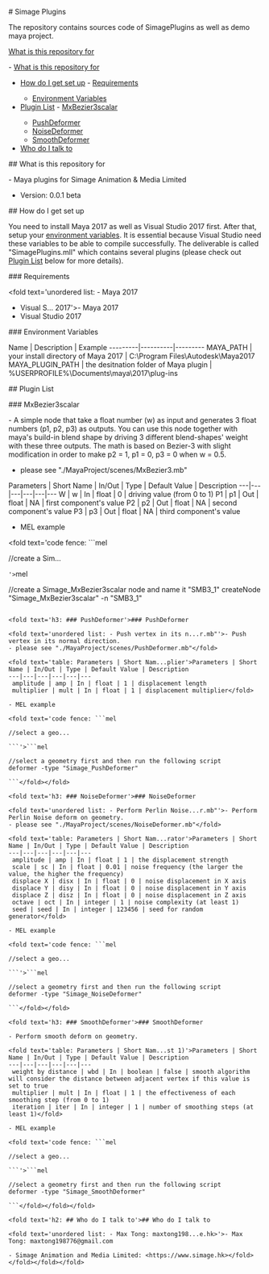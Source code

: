 <fold text='h1: # Simage Plugins'># Simage Plugins

The repository contains sources code of SimagePlugins as well as demo maya project.

<!-- TOC depthFrom:2 -->

[What is this repository for](#what-is-this-repository-for)

<fold text='unordered list: - [What is this reposi...k-to)'>- [What is this repository for](#what-is-this-repository-for)
- [How do I get set up](#how-do-i-get-set-up)
  <fold text='unordered list:   - [Requirements](#re...bles)'>  - [Requirements](#requirements)
    - [Environment Variables](#environment-variables)</fold>
- [Plugin List](#plugin-list)
  <fold text='unordered list:   - [MxBezier3scalar](...rmer)'>  - [MxBezier3scalar](#mxbezier3scalar)
    - [PushDeformer](#pushdeformer)
    - [NoiseDeformer](#noisedeformer)
    - [SmoothDeformer](#smoothdeformer)</fold>
- [Who do I talk to](#who-do-i-talk-to)</fold>

<!-- /TOC -->

<fold text='h2: ## What is this repository for'><fold text='h2: ## What is this repository for'>## What is this repository for

<fold text='unordered list: - Maya plugins for Sim... beta'>- Maya plugins for Simage Animation & Media Limited
- Version: 0.0.1 beta</fold></fold>

<fold text='h2: ## How do I get set up'>## How do I get set up

You need to install Maya 2017 as well as Visual Studio 2017 first. After that, setup your [environment variables](#enviroment-variables). It is essential because Visual Studio need these variables to be able to compile successfully. The deliverable is called "SimagePlugins.mll" which contains several plugins (please check out [Plugin List](#plugin-list) below for more details).

<fold text='h3: ### Requirements'>### Requirements

<fold text='unordered list: - Maya 2017
- Visual S... 2017'>- Maya 2017
- Visual Studio 2017</fold></fold>

<fold text='h3: ### Environment Variables'>### Environment Variables

<fold text='table: Name | Description | E...g-ins'>Name | Description | Example
---------|----------|---------
 MAYA_PATH | your install directory of Maya 2017 | C:\Program Files\Autodesk\Maya2017
 MAYA_PLUGIN_PATH | the desitnation folder of Maya plugin |  %USERPROFILE%\Documents\maya\2017\plug-ins</fold></fold></fold>

<fold text='h2: ## Plugin List'>## Plugin List

<fold text='h3: ### MxBezier3scalar'>### MxBezier3scalar

<fold text='unordered list: - A simple node that t...3.mb"'>- A simple node that take a float number (w) as input and generates 3 float numbers (p1, p2, p3) as outputs. You can use this node together with maya's build-in blend shape by driving 3 different blend-shapes' weight with these three outputs. The math is based on Bezier-3 with slight modification in order to make p2 = 1, p1 = 0, p3 = 0 when w = 0.5.
- please see "./MayaProject/scenes/MxBezier3.mb"</fold>

<fold text='table: Parameters | Short Nam...value'>Parameters | Short Name | In/Out | Type | Default Value | Description
---|---|---|---|---|---
 W  | w | In | float | 0 | driving value (from 0 to 1)
 P1 | p1 | Out | float | NA | first component's value
 P2 | p2 | Out | float | NA | second component's value
 P3 | p3 | Out | float | NA | third component's value</fold>

- MEL example

<fold text='code fence: ```mel

//create a Sim...

```'>```mel

//create a Simage_MxBezier3scalar node and name it "SMB3_1"
createNode "Simage_MxBezier3scalar" -n "SMB3_1"

```</fold></fold>

<fold text='h3: ### PushDeformer'>### PushDeformer

<fold text='unordered list: - Push vertex in its n...r.mb"'>- Push vertex in its normal direction.
- please see "./MayaProject/scenes/PushDeformer.mb"</fold>

<fold text='table: Parameters | Short Nam...plier'>Parameters | Short Name | In/Out | Type | Default Value | Description
---|---|---|---|---|---
 amplitude | amp | In | float | 1 | displacement length
 multiplier | mult | In | float | 1 | displacement multiplier</fold>

- MEL example

<fold text='code fence: ```mel

//select a geo...

```'>```mel

//select a geometry first and then run the following script
deformer -type "Simage_PushDeformer"

```</fold></fold>

<fold text='h3: ### NoiseDeformer'>### NoiseDeformer

<fold text='unordered list: - Perform Perlin Noise...r.mb"'>- Perform Perlin Noise deform on geometry.
- please see "./MayaProject/scenes/NoiseDeformer.mb"</fold>

<fold text='table: Parameters | Short Nam...rator'>Parameters | Short Name | In/Out | Type | Default Value | Description
---|---|---|---|---|---
 amplitude | amp | In | float | 1 | the displacement strength
 scale | sc | In | float | 0.01 | noise frequency (the larger the value, the higher the frequency)
 displace X | disx | In | float | 0 | noise displacement in X axis
 displace Y | disy | In | float | 0 | noise displacement in Y axis
 displace Z | disz | In | float | 0 | noise displacement in Z axis
 octave | oct | In | integer | 1 | noise complexity (at least 1)
 seed | seed | In | integer | 123456 | seed for random generator</fold>

- MEL example

<fold text='code fence: ```mel

//select a geo...

```'>```mel

//select a geometry first and then run the following script
deformer -type "Simage_NoiseDeformer"

```</fold></fold>

<fold text='h3: ### SmoothDeformer'>### SmoothDeformer

- Perform smooth deform on geometry.

<fold text='table: Parameters | Short Nam...st 1)'>Parameters | Short Name | In/Out | Type | Default Value | Description
---|---|---|---|---|---
 weight by distance | wbd | In | boolean | false | smooth algorithm will consider the distance between adjacent vertex if this value is set to true
 multiplier | mult | In | float | 1 | the effectiveness of each smoothing step (from 0 to 1)
 iteration | iter | In | integer | 1 | number of smoothing steps (at least 1)</fold>

- MEL example

<fold text='code fence: ```mel

//select a geo...

```'>```mel

//select a geometry first and then run the following script
deformer -type "Simage_SmoothDeformer"

```</fold></fold></fold>

<fold text='h2: ## Who do I talk to'>## Who do I talk to

<fold text='unordered list: - Max Tong: maxtong198...e.hk>'>- Max Tong: maxtong198776@gmail.com

- Simage Animation and Media Limited: <https://www.simage.hk></fold></fold></fold></fold>